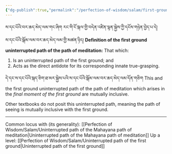 ```yaml
---
{"dg-publish":true,"permalink":"/perfection-of-wisdom/salam/first-ground-uninterrupted-path-of-the-path-of-meditation/"}
---
```


ས་དང་པོའི་བར་ཆད་མེད་ལམ་གང་ཞིག རང་གི་ངོ་སྐལ་གྱི་བདེན་འཛིན་ལྷན་སྐྱེས་ཀྱི་དངོས་གཉེན་བྱེད་པ་དེ།<br>ས་དང་པོའི་སྒོམ་ལམ་བར་ཆད་མེད་ལམ་གྱི་མཚན་ཉིད།
**Definition of the first ground uninterrupted path of the path of meditation:** That which:
1. Is an uninterrupted path of the first ground; and
2. Acts as the direct antidote for its corresponding innate true-grasping.

དེ་དང་ས་དང་པོའི་སྐད་ཅིག་ཐ་མར་སྐྱེས་པའི་ས་དང་པོའི་སྒོམ་ལམ་བར་ཆད་མེད་ལམ་དོན་གཅིག
This and the first ground uninterrupted path of the path of meditation which arises in the *final moment of the first ground* are mutually inclusive.

Other textbooks do not posit this uninterrupted path, meaning the path of seeing is mutually inclusive with the first ground.

---
Common locus with (its generality): [[Perfection of Wisdom/Salam/Uninterrupted path of the Mahayana path of meditation\|Uninterrupted path of the Mahayana path of meditation]]
Up a level: [[Perfection of Wisdom/Salam/Uninterrupted path of the first ground\|Uninterrupted path of the first ground]]